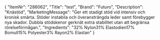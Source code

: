 {
  "ItemNr": "286062",
  "Title": "test",
  "Brand": "Futuro",
  "Description": "Knästöd",
  "MarketingMessage": "Ger ett stadigt stöd vid intensiv och kronisk smärta. Stöder instabila och överansträngda leder samt förebygger nya skador. Dubbla stödskenor gerknät extra stabilitet utan att begränsa rörelseförmågan.",
  "Ingredients": "32% Nylon31% Elastodien17% Bomull15% Polyester3% Rayon2% Elastan"
}